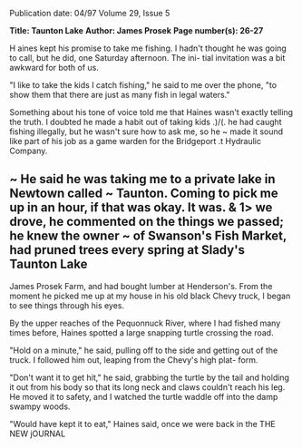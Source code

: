 Publication date: 04/97
Volume 29, Issue 5

**Title: Taunton Lake**
**Author: James Prosek**
**Page number(s): 26-27**

H
aines kept his promise to take me fishing. I hadn't thought he 
was going to call, but he did, one Saturday afternoon. The ini-
tial invitation was a bit awkward for both of us. 

"I like to take the kids I catch fishing," he said to me over the 
phone, "to show them that there are just as many fish in legal waters." 

Something about his tone of voice told me that Haines wasn't 
exactly telling the truth. I doubted he made a habit out of taking kids 
.)/(. he had caught fishing illegally, but he wasn't sure how to ask me, so he 
~ made it sound like part of his job as a game warden for the Bridgeport 
.t Hydraulic Company. 

~ 
He said he was taking me to a private lake in Newtown called 
~ Taunton. Coming to pick me up in an hour, if that was okay. It was. & 
1> we drove, he commented on the things we passed; he knew the owner 
~ of Swanson's Fish Market, had pruned trees every spring at Slady's 
Taunton 
Lake 
-
James Prosek 
Farm, and had bought lumber at Henderson's. From the moment he 
picked me up at my house in his old black Chevy truck, I began to see 
things through his eyes. 

By the upper reaches of the Pequonnuck River, where I had fished 
many times before, Haines spotted a large snapping turtle crossing the 
road. 

"Hold on a minute," he said, pulling off to the side and getting out 
of the truck. I followed him out, leaping from the Chevy's high plat-
form. 

"Don't want it to get hit," he said, grabbing the turtle by the tail 
and holding it out from his body so that its long neck and claws 
couldn't reach his leg. He moved it to safety, and I watched the turtle 
waddle off into the damp swampy woods. 

"Would have kept it to eat," Haines said, once we were back in the 
THE NEW jOURNAL